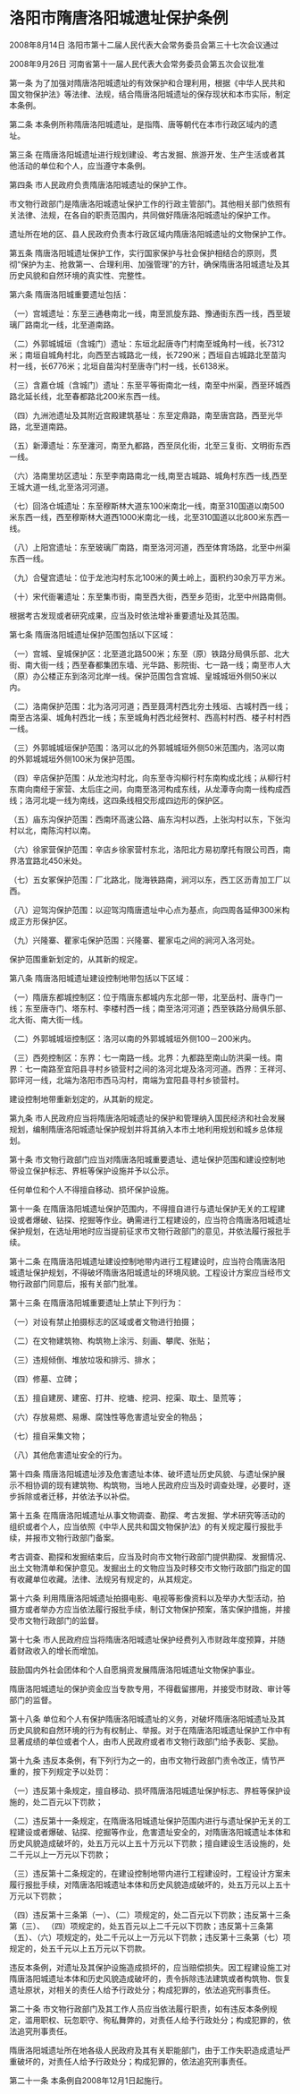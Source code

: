 # 洛阳市隋唐洛阳城遗址保护条例

2008年8月14日 洛阳市第十二届人民代表大会常务委员会第三十七次会议通过

2008年9月26日 河南省第十一届人民代表大会常务委员会第五次会议批准

<!-- INFO END -->

第一条 为了加强对隋唐洛阳城遗址的有效保护和合理利用，根据《中华人民共和国文物保护法》等法律、法规，结合隋唐洛阳城遗址的保存现状和本市实际，制定本条例。

第二条 本条例所称隋唐洛阳城遗址，是指隋、唐等朝代在本市行政区域内的遗址。

第三条 在隋唐洛阳城遗址进行规划建设、考古发掘、旅游开发、生产生活或者其他活动的单位和个人，应当遵守本条例。

第四条 市人民政府负责隋唐洛阳城遗址的保护工作。

市文物行政部门是隋唐洛阳城遗址保护工作的行政主管部门。其他相关部门依照有关法律、法规，在各自的职责范围内，共同做好隋唐洛阳城遗址的保护工作。

遗址所在地的区、县人民政府负责本行政区域内隋唐洛阳城遗址的文物保护工作。

第五条 隋唐洛阳城遗址保护工作，实行国家保护与社会保护相结合的原则，贯彻“保护为主、抢救第一、合理利用、加强管理”的方针，确保隋唐洛阳城遗址及其历史风貌和自然环境的真实性、完整性。

第六条 隋唐洛阳城重要遗址包括：

（一）宫城遗址：东至三通巷南北一线，南至凯旋东路、豫通街东西一线，西至玻璃厂路南北一线，北至道南路。

（二）外郭城城垣（含城门）遗址：东垣北起唐寺门村南至城角村一线，长7312米；南垣自城角村北，向西至古城路北一线，长7290米；西垣自古城路北至苗沟村一线，长6776米；北垣自苗沟村至唐寺门村一线，长6138米。

（三）含嘉仓城（含城门）遗址：东至平等街南北一线，南至中州渠，西至环城西路北延长线，北至春都路北200米东西一线。

（四）九洲池遗址及其附近宫殿建筑基址：东至定鼎路，南至唐宫路，西至光华路，北至道南路。

（五）新潭遗址：东至瀍河，南至九都路，西至凤化街，北至三复街、文明街东西一线。

（六）洛南里坊区遗址：东至李南路南北一线,南至古城路、城角村东西一线,西至王城大道一线,北至洛河河道。

（七）回洛仓城遗址：东至穆斯林大道东100米南北一线，南至310国道以南500米东西一线，西至穆斯林大道西1000米南北一线，北至310国道以北800米东西一线。

（八）上阳宫遗址：东至玻璃厂南路，南至洛河河道，西至体育场路，北至中州渠东西一线。

（九）合璧宫遗址：位于龙池沟村东北100米的黄土岭上，面积约30余万平方米。

（十）宋代衙署遗址：东至集市街，南至西大街，西至乡范街，北至中州路南侧。

根据考古发现或者研究成果，应当及时依法增补重要遗址及其范围。

第七条 隋唐洛阳城遗址保护范围包括以下区域：

（一）宫城、皇城保护区：北至道北路500米；东至（原）铁路分局俱乐部、北大街、南大街一线；西至春都集团东墙、光华路、影院街、七一路一线；南至市人大（原）办公楼正东到洛河北岸一线。保护范围包含宫城、皇城城垣外侧50米以内。

（二）洛南保护范围：北为洛河河道；西至聂湾村西北夯土残垣、古城村西一线；南至古洛渠、城角村西北一线；东至城角村西北经贺村、西高村村西、楼子村村西一线。

（三）外郭城城垣保护范围：洛河以北的外郭城城垣外侧50米范围内，洛河以南的外郭城城垣外侧100米为保护范围。

（四）辛店保护范围：从龙池沟村北，向东至寺沟柳行村东南构成北线；从柳行村东南向南经于家营、太后庄之间，向南至洛河构成东线，从龙潭寺向南一线构成西线；洛河北堤一线为南线，这四条线相交形成四边形的保护区。

（五）庙东沟保护范围：西南环高速公路、庙东沟村以西，上张沟村以东，下张沟村以北，南陈沟村以南。

（六）徐家营保护范围：辛店乡徐家营村东北，洛阳北方易初摩托有限公司西，南界洛宜路北450米处。

（七）五女冢保护范围：厂北路北，陇海铁路南，涧河以东，西工区沥青加工厂以西。

（八）迎驾沟保护范围：以迎驾沟隋唐遗址中心点为基点，向四周各延伸300米构成正方形保护区。

（九）兴隆寨、瞿家屯保护范围：兴隆寨、瞿家屯之间的涧河入洛河处。

保护范围重新划定的，从其新的规定。

第八条 隋唐洛阳城遗址建设控制地带包括以下区域：

（一）隋唐东都城控制区：位于隋唐东都城内东北部一带，北至岳村、唐寺门一线；东至唐寺门、塔东村、李楼村西一线；南至洛河河道；西至铁路分局俱乐部、北大街、南大街一线。

（二）外郭城城垣控制区：洛河以南的外郭城城垣外侧100－200米内。

（三）西苑控制区：东界：七一南路一线。北界：九都路至南山防洪渠一线。南界：七一南路至宜阳县寻村乡锁营村之间的洛河北堤及洛河河道。西界：王祥河、郭坪河一线，北端为洛阳市西马沟村，南端为宜阳县寻村乡锁营村。

建设控制地带重新划定的，从其新的规定。

第九条 市人民政府应当将隋唐洛阳城遗址的保护和管理纳入国民经济和社会发展规划，编制隋唐洛阳城遗址保护规划并将其纳入本市土地利用规划和城乡总体规划。

第十条 市文物行政部门应当对隋唐洛阳城重要遗址、遗址保护范围和建设控制地带设立保护标志、界桩等保护设施并予以公示。

任何单位和个人不得擅自移动、损坏保护设施。

第十一条 在隋唐洛阳城遗址保护范围内，不得擅自进行与遗址保护无关的工程建设或者爆破、钻探、挖掘等作业。确需进行工程建设的，应当符合隋唐洛阳城遗址保护规划，在选址用地时应当提前征求市文物行政部门的意见，并依法履行报批手续。

第十二条 在隋唐洛阳城遗址建设控制地带内进行工程建设时，应当符合隋唐洛阳城遗址保护规划，不得破坏隋唐洛阳城遗址的环境风貌。工程设计方案应当经市文物行政部门同意后，报有关部门批准。

第十三条 在隋唐洛阳城重要遗址上禁止下列行为：

（一）对设有禁止拍摄标志的区域或者文物进行拍摄；

（二）在文物建筑物、构筑物上涂污、刻画、攀爬、张贴；

（三）违规倾倒、堆放垃圾和排污、排水；

（四）修墓、立碑；

（五）擅自建房、建窑、打井、挖塘、挖洞、挖渠、取土、垦荒等；

（六）存放易燃、易爆、腐蚀性等危害遗址安全的物品；

（七）擅自采集文物；

（八）其他危害遗址安全的行为。

第十四条 隋唐洛阳城遗址涉及危害遗址本体、破坏遗址历史风貌、与遗址保护展示不相协调的现有建筑物、构筑物，当地人民政府应当及时调查处理，必要时，逐步拆除或者迁移，并依法予以补偿。

第十五条 在隋唐洛阳城遗址从事文物调查、勘探、考古发掘、学术研究等活动的组织或者个人，应当依照《中华人民共和国文物保护法》的有关规定履行报批手续，并报市文物行政部门备案。

考古调查、勘探和发掘结束后，应当及时向市文物行政部门提供勘探、发掘情况、出土文物清单和保护意见。发掘出土的文物应当及时移交市文物行政部门指定的国有收藏单位收藏。法律、法规另有规定的，从其规定。

第十六条 利用隋唐洛阳城遗址拍摄电影、电视等影像资料以及举办大型活动，拍摄方或者举办方应当依法履行报批手续，制订文物保护预案，落实保护措施，并接受市文物行政部门的监督。

第十七条 市人民政府应当将隋唐洛阳城遗址保护经费列入市财政年度预算，并随着财政收入的增长而增加。

鼓励国内外社会团体和个人自愿捐资发展隋唐洛阳城遗址文物保护事业。

隋唐洛阳城遗址的保护资金应当专款专用，不得截留挪用，并接受市财政、审计等部门的监督。

第十八条 单位和个人有保护隋唐洛阳城遗址的义务，对破坏隋唐洛阳城遗址及其历史风貌和自然环境的行为有权制止、举报。对于在隋唐洛阳城遗址保护工作中有显著成绩的单位或者个人，由市人民政府或者市文物行政部门给予表彰、奖励。

第十九条 违反本条例，有下列行为之一的，由市文物行政部门责令改正，情节严重的，按下列规定予以处罚：

（一）违反第十条规定，擅自移动、损坏隋唐洛阳城遗址保护标志、界桩等保护设施的，处二百元以下罚款；

（二）违反第十一条规定，在隋唐洛阳城遗址保护范围内进行与遗址保护无关的工程建设或者爆破、钻探、挖掘等作业，危害遗址安全的，对隋唐洛阳城遗址本体和历史风貌造成破坏的，处五万元以上五十万元以下罚款；擅自建设生活设施的，处二千元以上一万元以下罚款；

（三）违反第十二条规定的，在建设控制地带内进行工程建设时，工程设计方案未履行报批手续，对隋唐洛阳城遗址本体和历史风貌造成破坏的，处五万元以上五十万元以下罚款；

（四）违反第十三条第（一）、（二）项规定的，处二百元以下罚款；违反第十三条第（三）、 （四）项规定的，处五百元以上二千元以下罚款；违反第十三条第（五）、（六）项规定的，处二千元以上一万元以下罚款；违反第十三条第（七）项规定的，处五千元以上五万元以下罚款。

违反本条例，对遗址及其保护设施造成损坏的，应当赔偿损失。因工程建设施工对隋唐洛阳城遗址本体和历史风貌造成破坏的，责令拆除违法建筑或者构筑物、恢复遗址原状，对相关的责任人给予行政处分；构成犯罪的，依法追究刑事责任。

第二十条 市文物行政部门及其工作人员应当依法履行职责，如有违反本条例规定，滥用职权、玩忽职守、徇私舞弊的，对责任人给予行政处分；构成犯罪的，依法追究刑事责任。

隋唐洛阳城遗址所在地各级人民政府及其有关职能部门，由于工作失职造成遗址严重破坏的，对责任人给予行政处分；构成犯罪的，依法追究刑事责任。

第二十一条 本条例自2008年12月1日起施行。